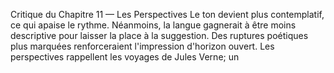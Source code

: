 Critique du Chapitre 11 — Les Perspectives Le ton devient plus contemplatif, ce qui apaise le rythme. Néanmoins, la langue gagnerait à être moins descriptive pour laisser la place à la suggestion. Des ruptures poétiques plus marquées renforceraient l'impression d'horizon ouvert. Les perspectives rappellent les voyages de Jules Verne; un
